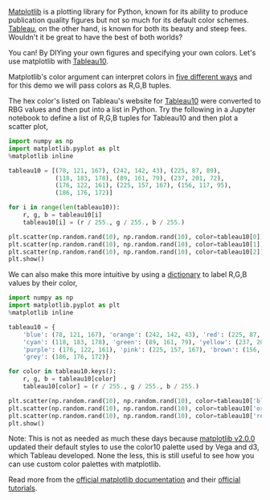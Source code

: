 [Matplotlib](https://matplotlib.org) is a plotting library for Python, known for its ability to produce publication quality figures but not so much for its default color schemes. [Tableau](https://www.tableau.com/), on the other hand, is known for both its beauty and steep fees. Wouldn't it be great to have the best of both worlds? 

You can! By DIYing your own figures and specifying your own colors. Let's use matplotlib with [Tableau10](https://www.tableau.com/about/blog/2016/7/colors-upgrade-tableau-10-56782). 

Matplotlib's color argument can interpret colors in [five different ways](https://matplotlib.org/gallery/color/color_demo.html#sphx-glr-gallery-color-color-demo-py) and for this demo we will pass colors as R,G,B tuples. 

The hex color's listed on Tableau's website for [Tableau10](https://www.tableau.com/about/blog/2016/7/colors-upgrade-tableau-10-56782) were converted to RBG values and then put into a list in Python. Try the following in a Jupyter notebook to define a list of R,G,B tuples for Tableau10 and then plot a scatter plot, 
```python
import numpy as np
import matplotlib.pyplot as plt
%matplotlib inline

tableau10 = [(78, 121, 167), (242, 142, 43), (225, 87, 89),
             (118, 183, 178), (89, 161, 79), (237, 201, 72),
             (176, 122, 161), (225, 157, 167), (156, 117, 95),
             (186, 176, 172)]

for i in range(len(tableau10)):
    r, g, b = tableau10[i]
    tableau10[i] = (r / 255., g / 255., b / 255.)

plt.scatter(np.random.rand(10), np.random.rand(10), color=tableau10[0])
plt.scatter(np.random.rand(10), np.random.rand(10), color=tableau10[1])
plt.scatter(np.random.rand(10), np.random.rand(10), color=tableau10[2])
plt.show()
```

We can also make this more intuitive by using a [dictionary](https://docs.python.org/3/tutorial/datastructures.html#dictionaries) to label R,G,B values by their color,
```python
import numpy as np
import matplotlib.pyplot as plt
%matplotlib inline

tableau10 = {
    'blue': (78, 121, 167), 'orange': (242, 142, 43), 'red': (225, 87, 89),
    'cyan': (118, 183, 178), 'green': (89, 161, 79), 'yellow': (237, 201, 72),
    'purple': (176, 122, 161), 'pink': (225, 157, 167), 'brown': (156, 117, 95),
    'grey': (186, 176, 172)}

for color in tableau10.keys():
    r, g, b = tableau10[color]
    tableau10[color] = (r / 255., g / 255., b / 255.)

plt.scatter(np.random.rand(10), np.random.rand(10), color=tableau10['blue'])
plt.scatter(np.random.rand(10), np.random.rand(10), color=tableau10['orange'])
plt.scatter(np.random.rand(10), np.random.rand(10), color=tableau10['red'])
plt.show()
```

Note: This is not as needed as much these days because [matplotlib v2.0.0](https://matplotlib.org/users/dflt_style_changes.html) updated their default styles to use the color10 palette used by Vega and d3, which Tableau developed. None the less, this is still useful to see how you can use custom color palettes with matplotlib.

Read more from the [official matplotlib documentation](https://matplotlib.org/index.html) and their [official tutorials](https://matplotlib.org/tutorials/index.html).

